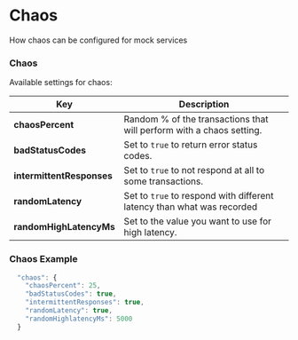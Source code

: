 
# Chaos

How chaos can be configured for mock services

### Chaos

Available settings for chaos:

| Key                       | Description                                                             |
| ------------------------- | ----------------------------------------------------------------------- |
| **chaosPercent**          | Random % of the transactions that will perform with a chaos setting.    |
| **badStatusCodes**        | Set to `true` to return error status codes.                             |
| **intermittentResponses** | Set to `true` to not respond at all to some transactions.               |
| **randomLatency**         | Set to `true` to respond with different latency than what was recorded  |
| **randomHighLatencyMs**   | Set to the value you want to use for high latency.                      |

### Chaos Example

```javascript
  "chaos": {
    "chaosPercent": 25,
    "badStatusCodes": true,
    "intermittentResponses": true,
    "randomLatency": true,
    "randomHighlatencyMs": 5000
  }
```

